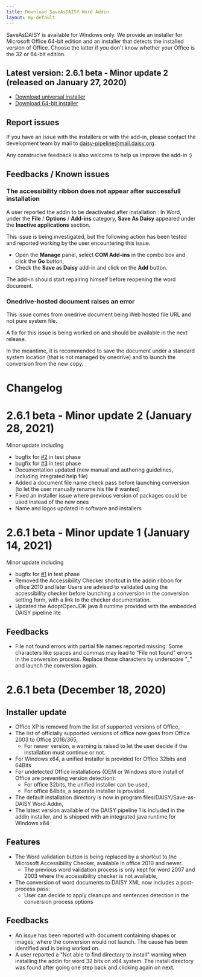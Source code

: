 ```yaml
---
title: Download SaveAsDAISY Word Addin
layout: my-default
---
```

SaveAsDAISY is available for Windows only. We provide an installer for Microsoft Office 64-bit edition and an installer that detects the installed version of Office. Choose the latter if you don't know whether your Office is the 32 or 64-bit edition.


## Latest version: 2.6.1 beta - Minor update 2 (released on January 27, 2020)

- [Download universal installer](https://github.com/daisy/word-save-as-daisy/releases/download/v2.6.1.2-beta/SaveAsDAISYInstaller.exe)
- [Download 64-bit installer](https://github.com/daisy/word-save-as-daisy/releases/download/v2.6.1.2-beta/SaveAsDAISYInstaller_Office64bits.exe)

## Report issues

If you have an issue with the installers or with the add-in, please contact the development team by mail to [daisy-pipeline@mail.daisy.org](mailto:daisy-pipeline@mail.daisy.org).

Any construcive feedback is also welcome to help us improve the add-in :)

## Feedbacks / Known issues

### The accessibility ribbon does not appear after successfull installation

A user reported the addin to be deactivated after installation : 
In Word, under the **File** / **Options** / **Add-ins** category, **Save As Daisy** appeared under the **Inactive applications** section.

This issue is being investigated, but the following action has been tested and reported working by the user encountering this issue.
- Open the **Manage** panel, select **COM Add-ins** in the combo box and click the **Go** button, 
- Check the **Save as Daisy** add-in and click on the **Add** button.

The add-in should start repairing himself before reopening the word document.

### Onedrive-hosted document raises an error

This issue comes from onedrive document being Web hosted file URL and not pure system file.

A fix for this issue is being worked on and should be available in the next release.

In the meantime, it is recommended to save the document under a standard system location (that is not managed by onedrive) and to launch the conversion from the new copy. 

# Changelog

# 2.6.1 beta - Minor update 2 (January 28, 2021)

Minor update including
- bugfix for [#2](https://github.com/daisy/word-save-as-daisy/issues/2) in test phase
- bugfix for [#3](https://github.com/daisy/word-save-as-daisy/issues/3) in test phase
- Documentation updated (new manual and authoring guidelines, including integrated help file)
- Added a document file name check pass before launching conversion (to let the user manually rename his file if wanted)
- Fixed an installer issue where previous version of packages could be used instead of the new ones
- Name and logos updated in software and installers




# 2.6.1 beta - Minor update 1 (January 14, 2021)

Minor update including
- bugfix for [#1](https://github.com/daisy/word-save-as-daisy/issues/1) in test phase
- Removed the Accessibility Checker shortcut in the addin ribbon for office 2010 and later
Users are advised to validated using the accessibility checker before launching a conversion in the conversion setting form, with a link to the checker documentation.
- Updated the AdoptOpenJDK java 8 runtime provided with the embedded DAISY pipeline lite

## Feedbacks

- File not found errors with partial file names reported missing:
Some characters like spaces and commas may lead to "File not found" errors in the conversion process. Replace those characters by underscore "_" and launch the conversion again.

# 2.6.1 beta (December 18, 2020)

## Installer update

- Office XP is removed from the list of supported versions of Office,
- The list of officially supported versions of office now goes from Office 2003 to Office 2016/365,
  - For newer version, a warning is raised to let the user decide if the installation must continue or not.
- For Windows x64, a unified installer is provided for Office 32bits and 64Bits
- For undetected Office installations (OEM or Windows store install of Office are preventing version detection):
  - For office 32bits, the unified installer can be used,
  - For office 64bits, a separate installer is provided.
- The default installation directory is now in program files/DAISY/Save-as-DAISY Word Addin,
- The latest version available of the DAISY pipeline 1 is included in the addin installer, and is shipped with an integrated java runtime for Windows x64

## Features

- The Word validation button is being replaced by a shortcut to the Microsoft Accessibility Checker, available in office 2010 and newer.
  - The previous word validation process is only kept for word 2007 and 2003 where the accessibility checker is not available,
- The conversion of word documents to DAISY XML now includes a post-process pass:
  - User can decide to apply cleanups and sentences detection in the conversion process options

## Feedbacks

- An issue has been reported with document containing shapes or images, where the conversion would not launch. The cause has been identified and is being worked on.
- A user reported a "Not able to find directory to install" warning when installing the addin for word 32 bits on x64 system. The install directory was found after going one step back and clicking again on next.
